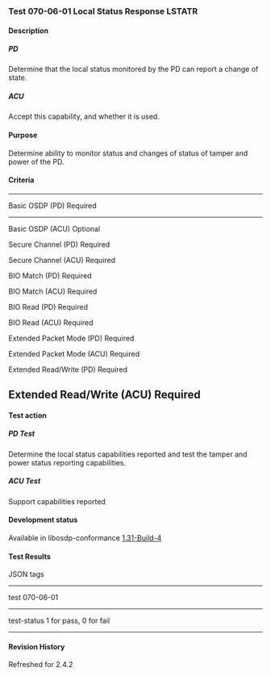 ### Test 070-06-01 Local Status Response LSTATR

#### Description

##### PD

Determine that the local status monitored by the PD can report a change
of state.

##### ACU

Accept this capability, and whether it is used.

#### Purpose

Determine ability to monitor status and changes of status of tamper and
power of the PD.

#### Criteria

  -----------------------------------------------------------------------
  Basic OSDP (PD)                     Required
  ----------------------------------- -----------------------------------
  Basic OSDP (ACU)                    Optional

  Secure Channel (PD)                 Required

  Secure Channel (ACU)                Required

  BIO Match (PD)                      Required

  BIO Match (ACU)                     Required

  BIO Read (PD)                       Required

  BIO Read (ACU)                      Required

  Extended Packet Mode (PD)           Required

  Extended Packet Mode (ACU)          Required

  Extended Read/Write (PD)            Required

  Extended Read/Write (ACU)           Required
  -----------------------------------------------------------------------

#### Test action

##### PD Test

Determine the local status capabilities reported and test the tamper and
power status reporting capabilities.

##### ACU Test

Support capabilities reported

#### Development status

Available in libosdp-conformance
[1.31-Build-4](https://github.com/Security-Industry-Association/libosdp-conformance/releases/tag/1.31-4)

#### Test Results

JSON tags

  -----------------------------------------------------------------------
  test                                070-06-01
  ----------------------------------- -----------------------------------
  test-status                         1 for pass, 0 for fail

  -----------------------------------------------------------------------

#### Revision History

Refreshed for 2.4.2
